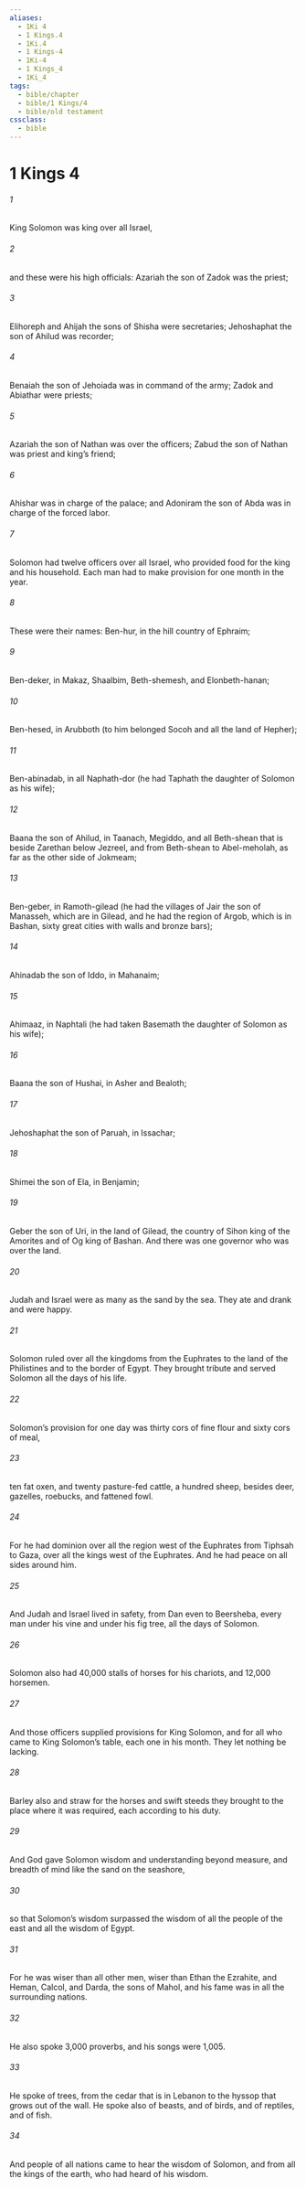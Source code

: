 ```yaml
---
aliases:
  - 1Ki 4
  - 1 Kings.4
  - 1Ki.4
  - 1 Kings-4
  - 1Ki-4
  - 1 Kings_4
  - 1Ki_4
tags:
  - bible/chapter
  - bible/1 Kings/4
  - bible/old testament
cssclass:
  - bible
---
```


# 1 Kings 4

###### 1
King Solomon was king over all Israel,
###### 2
and these were his high officials: Azariah the son of Zadok was the priest;
###### 3
Elihoreph and Ahijah the sons of Shisha were secretaries; Jehoshaphat the son of Ahilud was recorder;
###### 4
Benaiah the son of Jehoiada was in command of the army; Zadok and Abiathar were priests;
###### 5
Azariah the son of Nathan was over the officers; Zabud the son of Nathan was priest and king’s friend;
###### 6
Ahishar was in charge of the palace; and Adoniram the son of Abda was in charge of the forced labor.
###### 7
Solomon had twelve officers over all Israel, who provided food for the king and his household. Each man had to make provision for one month in the year.
###### 8
These were their names: Ben-hur, in the hill country of Ephraim;
###### 9
Ben-deker, in Makaz, Shaalbim, Beth-shemesh, and Elonbeth-hanan;
###### 10
Ben-hesed, in Arubboth (to him belonged Socoh and all the land of Hepher);
###### 11
Ben-abinadab, in all Naphath-dor (he had Taphath the daughter of Solomon as his wife);
###### 12
Baana the son of Ahilud, in Taanach, Megiddo, and all Beth-shean that is beside Zarethan below Jezreel, and from Beth-shean to Abel-meholah, as far as the other side of Jokmeam;
###### 13
Ben-geber, in Ramoth-gilead (he had the villages of Jair the son of Manasseh, which are in Gilead, and he had the region of Argob, which is in Bashan, sixty great cities with walls and bronze bars);
###### 14
Ahinadab the son of Iddo, in Mahanaim;
###### 15
Ahimaaz, in Naphtali (he had taken Basemath the daughter of Solomon as his wife);
###### 16
Baana the son of Hushai, in Asher and Bealoth;
###### 17
Jehoshaphat the son of Paruah, in Issachar;
###### 18
Shimei the son of Ela, in Benjamin;
###### 19
Geber the son of Uri, in the land of Gilead, the country of Sihon king of the Amorites and of Og king of Bashan. And there was one governor who was over the land.
###### 20
Judah and Israel were as many as the sand by the sea. They ate and drank and were happy.
###### 21
Solomon ruled over all the kingdoms from the Euphrates to the land of the Philistines and to the border of Egypt. They brought tribute and served Solomon all the days of his life.
###### 22
Solomon’s provision for one day was thirty cors of fine flour and sixty cors of meal,
###### 23
ten fat oxen, and twenty pasture-fed cattle, a hundred sheep, besides deer, gazelles, roebucks, and fattened fowl.
###### 24
For he had dominion over all the region west of the Euphrates from Tiphsah to Gaza, over all the kings west of the Euphrates. And he had peace on all sides around him.
###### 25
And Judah and Israel lived in safety, from Dan even to Beersheba, every man under his vine and under his fig tree, all the days of Solomon.
###### 26
Solomon also had 40,000 stalls of horses for his chariots, and 12,000 horsemen.
###### 27
And those officers supplied provisions for King Solomon, and for all who came to King Solomon’s table, each one in his month. They let nothing be lacking.
###### 28
Barley also and straw for the horses and swift steeds they brought to the place where it was required, each according to his duty.
###### 29
And God gave Solomon wisdom and understanding beyond measure, and breadth of mind like the sand on the seashore,
###### 30
so that Solomon’s wisdom surpassed the wisdom of all the people of the east and all the wisdom of Egypt.
###### 31
For he was wiser than all other men, wiser than Ethan the Ezrahite, and Heman, Calcol, and Darda, the sons of Mahol, and his fame was in all the surrounding nations.
###### 32
He also spoke 3,000 proverbs, and his songs were 1,005.
###### 33
He spoke of trees, from the cedar that is in Lebanon to the hyssop that grows out of the wall. He spoke also of beasts, and of birds, and of reptiles, and of fish.
###### 34
And people of all nations came to hear the wisdom of Solomon, and from all the kings of the earth, who had heard of his wisdom.


